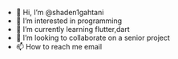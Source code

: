 - 👋 Hi, I’m @shaden1gahtani
- 👀 I’m interested in programming
- 🌱 I’m currently learning flutter,dart
- 💞️ I’m looking to collaborate on a senior project
- 📫 How to reach me email

<!---
shaden1gahtani/shaden1gahtani is a ✨ special ✨ repository because its `README.md` (this file) appears on your GitHub profile.
You can click the Preview link to take a look at your changes.
--->
